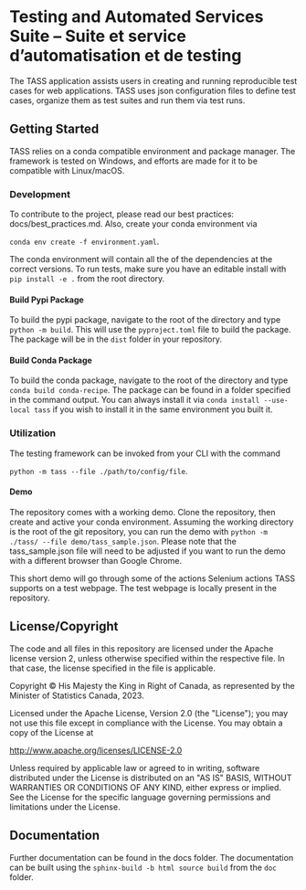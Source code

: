 # Testing and Automated Services Suite – Suite et service d’automatisation et de testing

The TASS application assists users in creating and running reproducible
test cases for web applications. TASS uses json configuration files to
define test cases, organize them as test suites and run them via test
runs.

## Getting Started

TASS relies on a conda compatible environment and package manager. The
framework is tested on Windows, and efforts are made for it to be
compatible with Linux/macOS.

### Development

To contribute to the project, please read our best practices:
docs/best_practices.md. Also, create your conda environment via 

`conda env create -f environment.yaml`.

The conda environment will contain all the of the dependencies at the
correct versions. To run tests, make sure you have an editable install
with `pip install -e .` from the root directory.

#### Build Pypi Package

To build the pypi package, navigate to the root of the directory and type
`python -m build`. This will use the `pyproject.toml` file to build the
package. The package will be in the `dist` folder in your repository.

#### Build Conda Package

To build the conda package, navigate to the root of the directory and type
`conda build conda-recipe`. The package can be found in a folder specified
in the command output. You can always install it via `conda install
--use-local tass` if you wish to install it in the same environment you
built it.

### Utilization

The testing framework can be invoked from your CLI with the command

`python -m tass --file ./path/to/config/file`.

#### Demo

The repository comes with a working demo. Clone the repository, then
create and active your conda environment. Assuming the working
directory is the root of the git repository, you can run the demo with
`python -m ./tass/ --file demo/tass_sample.json`. Please note that the
tass_sample.json file will need to be adjusted if you want to run the demo
with a different browser than Google Chrome.

This short demo will go through some of the actions Selenium actions TASS
supports on a test webpage. The test webpage is locally present in the
repository.

## License/Copyright

The code and all files in this repository are licensed under the Apache
license version 2, unless otherwise specified within the respective file.
In that case, the license specified in the file is applicable.

Copyright © His Majesty the King in Right of Canada, as represented by the
Minister of Statistics Canada, 2023.

Licensed under the Apache License, Version 2.0 (the "License"); you may
not use this file except in compliance with the License. You may obtain
a copy of the License at

  http://www.apache.org/licenses/LICENSE-2.0

Unless required by applicable law or agreed to in writing, software
distributed under the License is distributed on an "AS IS" BASIS, WITHOUT
WARRANTIES OR CONDITIONS OF ANY KIND, either express or implied. See the
License for the specific language governing permissions and limitations
under the License.

## Documentation

Further documentation can be found in the docs folder. The documentation
can be built using the `sphinx-build -b html source build` from the `doc`
folder.

